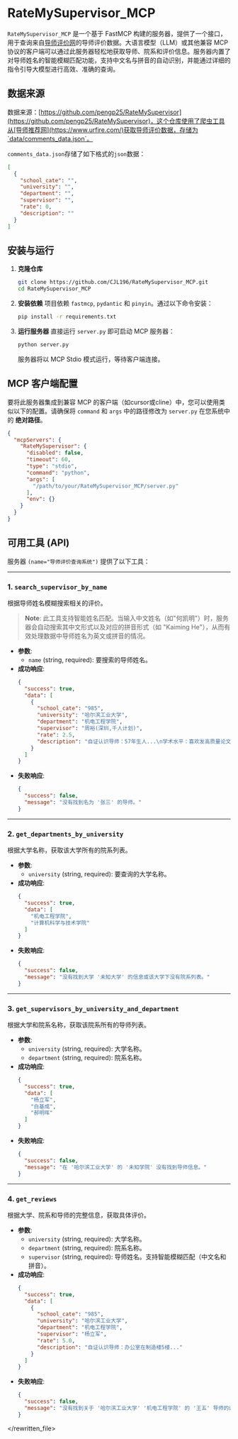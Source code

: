 # RateMySupervisor_MCP

`RateMySupervisor_MCP` 是一个基于 FastMCP 构建的服务器，提供了一个接口，用于查询来自[导师评价网](https://www.urfire.com/)的导师评价数据。大语言模型（LLM）或其他兼容 MCP 协议的客户端可以通过此服务器轻松地获取导师、院系和评价信息。服务器内置了对导师姓名的智能模糊匹配功能，支持中文名与拼音的自动识别，并能通过详细的指令引导大模型进行高效、准确的查询。

## 数据来源

数据来源：[https://github.com/pengp25/RateMySupervisor](https://github.com/pengp25/RateMySupervisor)，这个仓库使用了爬虫工具从[导师推荐网](https://www.urfire.com/)获取导师评价数据，存储为`data/comments_data.json`。

`comments_data.json`存储了如下格式的`json`数据：
```json
[
  {
    "school_cate": "", 
    "university": "", 
    "department": "", 
    "supervisor": "", 
    "rate": 0, 
    "description": ""
  }
]
```

## 安装与运行

1.  **克隆仓库**
    ```bash
    git clone https://github.com/CJL196/RateMySupervisor_MCP.git
    cd RateMySupervisor_MCP
    ```

2.  **安装依赖**
    项目依赖 `fastmcp`, `pydantic` 和 `pinyin`。通过以下命令安装：
    ```bash
    pip install -r requirements.txt
    ```

3.  **运行服务器**
    直接运行 `server.py` 即可启动 MCP 服务器：
    ```bash
    python server.py
    ```
    服务器将以 MCP Stdio 模式运行，等待客户端连接。

## MCP 客户端配置

要将此服务器集成到兼容 MCP 的客户端（如cursor或cline）中，您可以使用类似以下的配置。请确保将 `command` 和 `args` 中的路径修改为 `server.py` 在您系统中的 **绝对路径**。

```json
{
  "mcpServers": {
    "RateMySupervisor": {
      "disabled": false,
      "timeout": 60,
      "type": "stdio",
      "command": "python",
      "args": [
        "/path/to/your/RateMySupervisor_MCP/server.py"
      ],
      "env": {}
    }
  }
}
```

## 可用工具 (API)

服务器 `(name="导师评价查询系统")` 提供了以下工具：

---

### 1. `search_supervisor_by_name`

根据导师姓名模糊搜索相关的评价。

> **Note**: 此工具支持智能姓名匹配。当输入中文姓名（如"何凯明"）时，服务器会自动搜索其中文形式以及对应的拼音形式（如 "Kaiming He"），从而有效处理数据中导师姓名为英文或拼音的情况。

-   **参数**:
    -   `name` (string, required): 要搜索的导师姓名。
-   **成功响应**:
    ```json
    {
      "success": true,
      "data": [
        {
          "school_cate": "985",
          "university": "哈尔滨工业大学",
          "department": "机电工程学院",
          "supervisor": "周裕(深圳,千人计划)",
          "rate": 2.5,
          "description": "自证认识导师：57年生人...\n学术水平：喜欢发高质量论文..."
        }
      ]
    }
    ```
-   **失败响应**:
    ```json
    {
      "success": false,
      "message": "没有找到名为 '张三' 的导师。"
    }
    ```

---
### 2. `get_departments_by_university`

根据大学名称，获取该大学所有的院系列表。

-   **参数**:
    -   `university` (string, required): 要查询的大学名称。
-   **成功响应**:
    ```json
    {
      "success": true,
      "data": [
        "机电工程学院",
        "计算机科学与技术学院"
      ]
    }
    ```
-   **失败响应**:
    ```json
    {
      "success": false,
      "message": "没有找到大学 '未知大学' 的信息或该大学下没有院系列表。"
    }
    ```

---
### 3. `get_supervisors_by_university_and_department`

根据大学和院系名称，获取该院系所有的导师列表。

-   **参数**:
    -   `university` (string, required): 大学名称。
    -   `department` (string, required): 院系名称。
-   **成功响应**:
    ```json
    {
      "success": true,
      "data": [
        "杨立军",
        "白基成",
        "郝明晖"
      ]
    }
    ```
-   **失败响应**:
    ```json
    {
      "success": false,
      "message": "在 '哈尔滨工业大学' 的 '未知学院' 没有找到导师信息。"
    }
    ```

---
### 4. `get_reviews`

根据大学、院系和导师的完整信息，获取具体评价。

-   **参数**:
    -   `university` (string, required): 大学名称。
    -   `department` (string, required): 院系名称。
    -   `supervisor` (string, required): 导师姓名。支持智能模糊匹配（中文名和拼音）。
-   **成功响应**:
    ```json
    {
      "success": true,
      "data": [
        {
          "school_cate": "985",
          "university": "哈尔滨工业大学",
          "department": "机电工程学院",
          "supervisor": "杨立军",
          "rate": 5.0,
          "description": "自证认识导师：办公室在制造楼5楼..."
        }
      ]
    }
    ```
-   **失败响应**:
    ```json
    {
      "success": false,
      "message": "没有找到关于 '哈尔滨工业大学' '机电工程学院' 的 '王五' 导师的评价。"
    }
    ```

</rewritten_file>